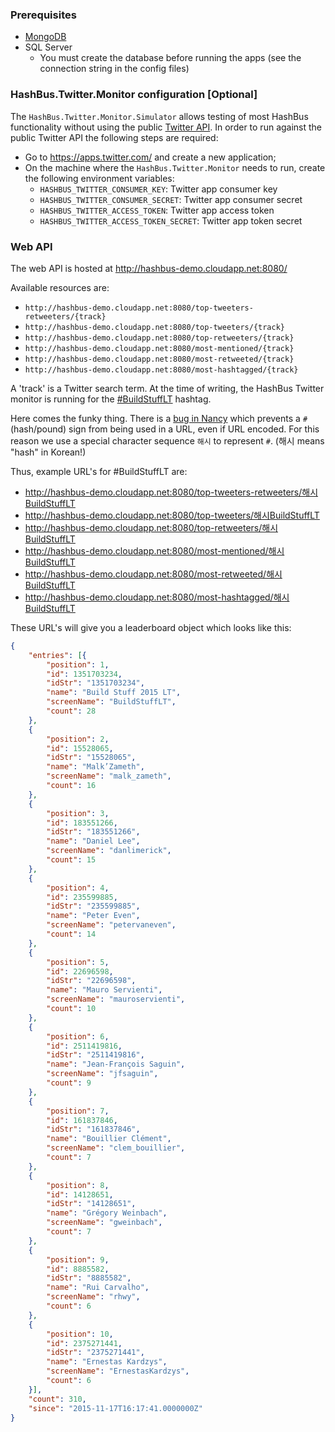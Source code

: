 ### Prerequisites

* [MongoDB](https://www.mongodb.org/downloads)
* SQL Server
  * You must create the database before running the apps (see the connection string in the config files)

### HashBus.Twitter.Monitor configuration [Optional]

The `HashBus.Twitter.Monitor.Simulator` allows testing of most HashBus functionality without using the public [Twitter API](https://dev.twitter.com/overview/documentation). In order to run against the public Twitter API the following steps are required:

* Go to https://apps.twitter.com/ and create a new application;
* On the machine where the `HashBus.Twitter.Monitor` needs to run, create the following environment variables:
   * `HASHBUS_TWITTER_CONSUMER_KEY`: Twitter app consumer key
   * `HASHBUS_TWITTER_CONSUMER_SECRET`: Twitter app consumer secret
   * `HASHBUS_TWITTER_ACCESS_TOKEN`: Twitter app access token
   * `HASHBUS_TWITTER_ACCESS_TOKEN_SECRET`: Twitter app token secret

### Web API

The web API is hosted at http://hashbus-demo.cloudapp.net:8080/

Available resources are:

* `http://hashbus-demo.cloudapp.net:8080/top-tweeters-retweeters/{track}`
* `http://hashbus-demo.cloudapp.net:8080/top-tweeters/{track}`
* `http://hashbus-demo.cloudapp.net:8080/top-retweeters/{track}`
* `http://hashbus-demo.cloudapp.net:8080/most-mentioned/{track}`
* `http://hashbus-demo.cloudapp.net:8080/most-retweeted/{track}`
* `http://hashbus-demo.cloudapp.net:8080/most-hashtagged/{track}`

A 'track' is a Twitter search term. At the time of writing, the HashBus Twitter monitor is running for the [#BuildStuffLT](https://twitter.com/search?q=%23BuildStuffLT) hashtag.

Here comes the funky thing. There is a [bug in Nancy](https://github.com/NancyFx/Nancy/issues/1154) which prevents a `#` (hash/pound) sign from being used in a URL, even if URL encoded. For this reason we use a special character sequence `해시` to represent `#`. (해시 means "hash" in Korean!)

Thus, example URL's for #BuildStuffLT are:

* http://hashbus-demo.cloudapp.net:8080/top-tweeters-retweeters/해시BuildStuffLT
* http://hashbus-demo.cloudapp.net:8080/top-tweeters/해시BuildStuffLT
* http://hashbus-demo.cloudapp.net:8080/top-retweeters/해시BuildStuffLT
* http://hashbus-demo.cloudapp.net:8080/most-mentioned/해시BuildStuffLT
* http://hashbus-demo.cloudapp.net:8080/most-retweeted/해시BuildStuffLT
* http://hashbus-demo.cloudapp.net:8080/most-hashtagged/해시BuildStuffLT

These URL's will give you a leaderboard object which looks like this:

```JSON
{
	"entries": [{
		"position": 1,
		"id": 1351703234,
		"idStr": "1351703234",
		"name": "Build Stuff 2015 LT",
		"screenName": "BuildStuffLT",
		"count": 28
	},
	{
		"position": 2,
		"id": 15528065,
		"idStr": "15528065",
		"name": "Malk’Zameth",
		"screenName": "malk_zameth",
		"count": 16
	},
	{
		"position": 3,
		"id": 183551266,
		"idStr": "183551266",
		"name": "Daniel Lee",
		"screenName": "danlimerick",
		"count": 15
	},
	{
		"position": 4,
		"id": 235599885,
		"idStr": "235599885",
		"name": "Peter Even",
		"screenName": "petervaneven",
		"count": 14
	},
	{
		"position": 5,
		"id": 22696598,
		"idStr": "22696598",
		"name": "Mauro Servienti",
		"screenName": "mauroservienti",
		"count": 10
	},
	{
		"position": 6,
		"id": 2511419816,
		"idStr": "2511419816",
		"name": "Jean-François Saguin",
		"screenName": "jfsaguin",
		"count": 9
	},
	{
		"position": 7,
		"id": 161837846,
		"idStr": "161837846",
		"name": "Bouillier Clément",
		"screenName": "clem_bouillier",
		"count": 7
	},
	{
		"position": 8,
		"id": 14128651,
		"idStr": "14128651",
		"name": "Grégory Weinbach",
		"screenName": "gweinbach",
		"count": 7
	},
	{
		"position": 9,
		"id": 8885582,
		"idStr": "8885582",
		"name": "Rui Carvalho",
		"screenName": "rhwy",
		"count": 6
	},
	{
		"position": 10,
		"id": 2375271441,
		"idStr": "2375271441",
		"name": "Ernestas Kardzys",
		"screenName": "ErnestasKardzys",
		"count": 6
	}],
	"count": 310,
	"since": "2015-11-17T16:17:41.0000000Z"
}
```
